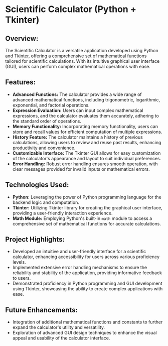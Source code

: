 # Scientific Calculator (Python + Tkinter)

## Overview:
The Scientific Calculator is a versatile application developed using Python and Tkinter, offering a comprehensive set of mathematical functions tailored for scientific calculations. With its intuitive graphical user interface (GUI), users can perform complex mathematical operations with ease.

## Features:
- **Advanced Functions:** The calculator provides a wide range of advanced mathematical functions, including trigonometric, logarithmic, exponential, and factorial operations.
- **Expression Evaluation:** Users can input complex mathematical expressions, and the calculator evaluates them accurately, adhering to the standard order of operations.
- **Memory Functionality:** Incorporating memory functionality, users can store and recall values for efficient computation of multiple expressions.
- **History Feature:** The calculator maintains a history of previous calculations, allowing users to review and reuse past results, enhancing productivity and convenience.
- **Customizable Interface:** The Tkinter GUI allows for easy customization of the calculator's appearance and layout to suit individual preferences.
- **Error Handling:** Robust error handling ensures smooth operation, with clear messages provided for invalid inputs or mathematical errors.

## Technologies Used:
- **Python:** Leveraging the power of Python programming language for the backend logic and computation.
- **Tkinter:** Utilizing Tkinter library for creating the graphical user interface, providing a user-friendly interaction experience.
- **Math Module:** Employing Python's built-in `math` module to access a comprehensive set of mathematical functions for accurate calculations.

## Project Highlights:
- Developed an intuitive and user-friendly interface for a scientific calculator, enhancing accessibility for users across various proficiency levels.
- Implemented extensive error handling mechanisms to ensure the reliability and stability of the application, providing informative feedback to users.
- Demonstrated proficiency in Python programming and GUI development using Tkinter, showcasing the ability to create complex applications with ease.

## Future Enhancements:
- Integration of additional mathematical functions and constants to further expand the calculator's utility and versatility.
- Exploration of advanced GUI design techniques to enhance the visual appeal and usability of the calculator interface.
